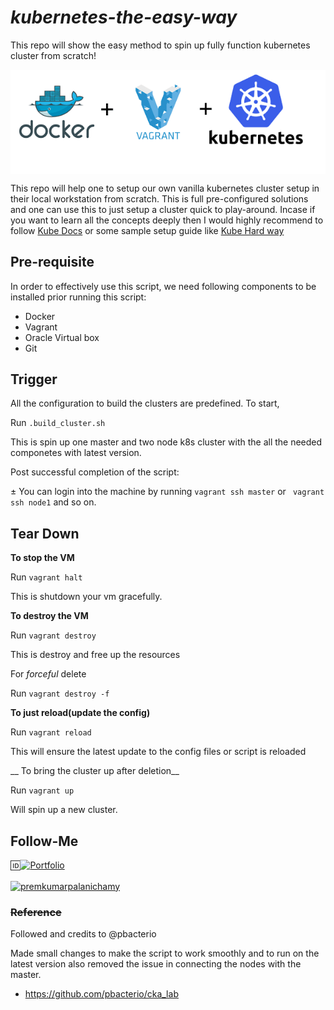 # *kubernetes-the-easy-way*
This repo will show the easy method to spin up fully function kubernetes cluster from scratch!


<img src="./docs/images/vagrant_k8s.png" align="center">

This repo will help one to setup our own vanilla kubernetes cluster setup in their local workstation from scratch. This is full pre-configured solutions and one can use this to just setup a cluster quick to play-around. Incase if you want to learn all the concepts deeply then I would highly recommend to follow [Kube Docs](https://kubernetes.io/docs/setup/production-environment/tools/kubeadm/install-kubeadm/) or some sample setup guide like [Kube Hard way](https://github.com/kelseyhightower/kubernetes-the-hard-way)

## Pre-requisite

In order to effectively use this script, we need following components to be installed prior running this script:

- Docker
- Vagrant
- Oracle Virtual box
- Git

## Trigger

All the configuration to build the clusters are predefined. To start,

Run `.build_cluster.sh`

This is spin up one master and two node k8s cluster with the all the needed componetes with latest version.

Post successful completion of the script:

± You can login into the machine by running `vagrant ssh master` or ` vagrant ssh node1` and so on.

## Tear Down

__To stop the VM__

Run `vagrant halt`

This is shutdown your vm gracefully.

__To destroy the VM__

Run `vagrant destroy`

This is destroy and free up the resources

For *forceful* delete

Run `vagrant destroy -f`

__To just reload(update the config)__

Run `vagrant reload`

This will ensure the latest update to the config files or script is reloaded

__ To bring the cluster up after deletion__

Run `vagrant up`

Will spin up a new cluster.

## Follow-Me

:id:[![Portfolio](https://img.shields.io/badge/GitHub-100000?style=for-the-badge&logo=github&logoColor=white)](https://github.com/premkumar-palanichamy)
<p align="left">
<a href="https://linkedin.com/in/premkumarpalanichamy" target="blank"><img align="center" src="https://raw.githubusercontent.com/rahuldkjain/github-profile-readme-generator/master/src/images/icons/Social/linked-in-alt.svg" alt="premkumarpalanichamy" height="30" width="30" /></a>
</p>


### ~~Reference~~

Followed and credits to @pbacterio 

Made small changes to make the script to work smoothly and to run on the latest version also removed the issue in connecting the nodes with the master.

- https://github.com/pbacterio/cka_lab


